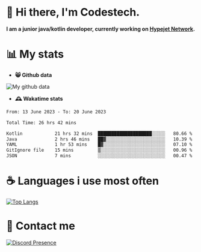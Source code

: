 # 👋 Hi there, I'm Codestech.
**I am a junior java/kotlin developer, currently working on [Hypejet Network](https://github.com/Hypejet).**

# 📊 My stats
- **😸 Github data**

![My github data](https://github-readme-stats.vercel.app/api?username=Codestech1&count_private=true&include_all_commits=true&theme=codeSTACKr)

- **🕰️ Wakatime stats**
<!--START_SECTION:waka-->

```txt
From: 13 June 2023 - To: 20 June 2023

Total Time: 26 hrs 42 mins

Kotlin            21 hrs 32 mins  ████████████████████░░░░░   80.66 %
Java              2 hrs 46 mins   ██▓░░░░░░░░░░░░░░░░░░░░░░   10.39 %
YAML              1 hr 53 mins    █▓░░░░░░░░░░░░░░░░░░░░░░░   07.10 %
GitIgnore file    15 mins         ▒░░░░░░░░░░░░░░░░░░░░░░░░   00.96 %
JSON              7 mins          ░░░░░░░░░░░░░░░░░░░░░░░░░   00.47 %
```

<!--END_SECTION:waka-->

# ☕ Languages i use most often
[![Top Langs](https://github-readme-stats.vercel.app/api/top-langs/?username=Codestech1&layout=compact&langs_count=8&exclude_repo=window5000.github.io&theme=codeSTACKr)](https://github.com/anuraghazra/github-readme-stats)

# 💬 Contact me
[![Discord Presence](https://lanyard.cnrad.dev/api/650718742157852740)](https://discord.com/users/650718742157852740)
</br>
